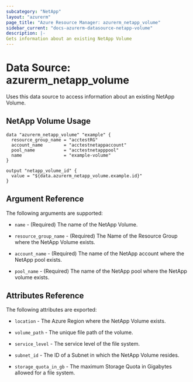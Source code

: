 ```yaml
---
subcategory: "NetApp"
layout: "azurerm"
page_title: "Azure Resource Manager: azurerm_netapp_volume"
sidebar_current: "docs-azurerm-datasource-netapp-volume"
description: |-
Gets information about an existing NetApp Volume
---
```


# Data Source: azurerm_netapp_volume

Uses this data source to access information about an existing NetApp Volume.

## NetApp Volume Usage

```hcl
data "azurerm_netapp_volume" "example" {
  resource_group_name = "acctestRG"
  account_name        = "acctestnetappaccount"
  pool_name           = "acctestnetapppool"
  name                = "example-volume"
}

output "netapp_volume_id" {
  value = "${data.azurerm_netapp_volume.example.id}"
}
```

## Argument Reference

The following arguments are supported:

* `name` - (Required) The name of the NetApp Volume.

* `resource_group_name` - (Required) The Name of the Resource Group where the NetApp Volume exists.

* `account_name` - (Required) The name of the NetApp account where the NetApp pool exists.

* `pool_name` - (Required) The name of the NetApp pool where the NetApp volume exists.

## Attributes Reference

The following attributes are exported:

* `location` - The Azure Region where the NetApp Volume exists.

* `volume_path` - The unique file path of the volume.

* `service_level` - The service level of the file system.

* `subnet_id` - The ID of a Subnet in which the NetApp Volume resides.

* `storage_quota_in_gb` - The maximum Storage Quota in Gigabytes allowed for a file system.
